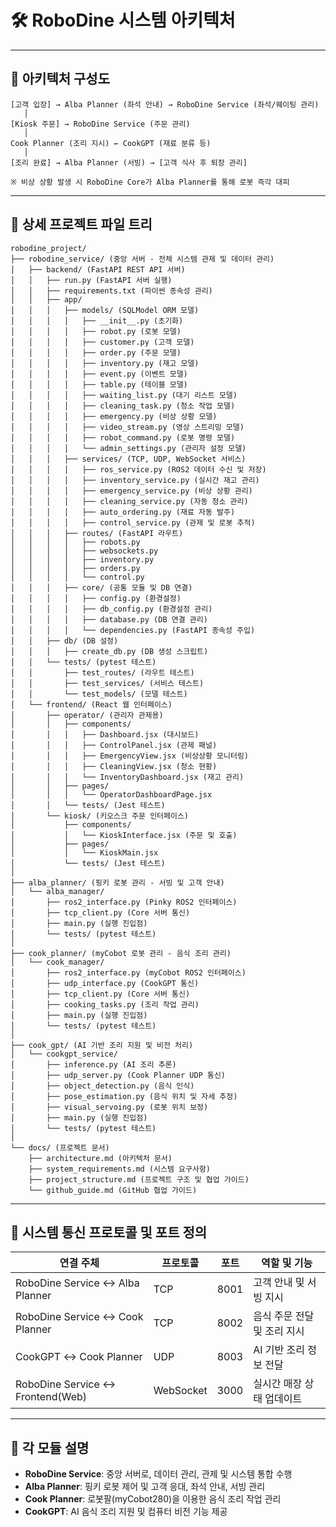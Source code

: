 # 🛠️ RoboDine 시스템 아키텍처

---

## 📐 아키텍처 구성도

```plaintext
[고객 입장] → Alba Planner (좌석 안내) → RoboDine Service (좌석/웨이팅 관리)
   │
[Kiosk 주문] → RoboDine Service (주문 관리)
   │
Cook Planner (조리 지시) ← CookGPT (재료 분류 등)
   │
[조리 완료] → Alba Planner (서빙) → [고객 식사 후 퇴장 관리]

※ 비상 상황 발생 시 RoboDine Core가 Alba Planner를 통해 로봇 즉각 대피
```

---

## 🌳 상세 프로젝트 파일 트리

```plaintext
robodine_project/
├── robodine_service/ (중앙 서버 - 전체 시스템 관제 및 데이터 관리)
│   ├── backend/ (FastAPI REST API 서버)
│   │   ├── run.py (FastAPI 서버 실행)
│   │   ├── requirements.txt (파이썬 종속성 관리)
│   │   ├── app/
│   │   │   ├── models/ (SQLModel ORM 모델)
│   │   │   │   ├── __init__.py (초기화)
│   │   │   │   ├── robot.py (로봇 모델)
│   │   │   │   ├── customer.py (고객 모델)
│   │   │   │   ├── order.py (주문 모델)
│   │   │   │   ├── inventory.py (재고 모델)
│   │   │   │   ├── event.py (이벤트 모델)
│   │   │   │   ├── table.py (테이블 모델)
│   │   │   │   ├── waiting_list.py (대기 리스트 모델)
│   │   │   │   ├── cleaning_task.py (청소 작업 모델)
│   │   │   │   ├── emergency.py (비상 상황 모델)
│   │   │   │   ├── video_stream.py (영상 스트리밍 모델)
│   │   │   │   ├── robot_command.py (로봇 명령 모델)
│   │   │   │   └── admin_settings.py (관리자 설정 모델)
│   │   │   ├── services/ (TCP, UDP, WebSocket 서비스)
│   │   │   │   ├── ros_service.py (ROS2 데이터 수신 및 저장)
│   │   │   │   ├── inventory_service.py (실시간 재고 관리)
│   │   │   │   ├── emergency_service.py (비상 상황 관리)
│   │   │   │   ├── cleaning_service.py (자동 청소 관리)
│   │   │   │   ├── auto_ordering.py (재료 자동 발주)
│   │   │   │   ├── control_service.py (관제 및 로봇 추적)
│   │   │   ├── routes/ (FastAPI 라우트)
│   │   │   │   ├── robots.py
│   │   │   │   ├── websockets.py
│   │   │   │   ├── inventory.py
│   │   │   │   ├── orders.py
│   │   │   │   └── control.py
│   │   │   ├── core/ (공통 모듈 및 DB 연결)
│   │   │   │   ├── config.py (환경설정)
│   │   │   │   ├── db_config.py (환경설정 관리)
│   │   │   │   ├── database.py (DB 연결 관리)
│   │   │   │   └── dependencies.py (FastAPI 종속성 주입)
│   │   ├── db/ (DB 설정)
│   │   │   ├── create_db.py (DB 생성 스크립트)
│   │   └── tests/ (pytest 테스트)
│   │       ├── test_routes/ (라우트 테스트)
│   │       ├── test_services/ (서비스 테스트)
│   │       └── test_models/ (모델 테스트)
│   └── frontend/ (React 웹 인터페이스)
│       ├── operator/ (관리자 관제용)
│       │   ├── components/
│       │   │   ├── Dashboard.jsx (대시보드)
│       │   │   ├── ControlPanel.jsx (관제 패널)
│       │   │   ├── EmergencyView.jsx (비상상황 모니터링)
│       │   │   ├── CleaningView.jsx (청소 현황)
│       │   │   └── InventoryDashboard.jsx (재고 관리)
│       │   ├── pages/
│       │   │   └── OperatorDashboardPage.jsx
│       │   └── tests/ (Jest 테스트)
│       └── kiosk/ (키오스크 주문 인터페이스)
│           ├── components/
│           │   └── KioskInterface.jsx (주문 및 호출)
│           ├── pages/
│           │   └── KioskMain.jsx
│           └── tests/ (Jest 테스트)
│
├── alba_planner/ (핑키 로봇 관리 - 서빙 및 고객 안내)
│   └── alba_manager/
│       ├── ros2_interface.py (Pinky ROS2 인터페이스)
│       ├── tcp_client.py (Core 서버 통신)
│       ├── main.py (실행 진입점)
│       └── tests/ (pytest 테스트)
│
├── cook_planner/ (myCobot 로봇 관리 - 음식 조리 관리)
│   └── cook_manager/
│       ├── ros2_interface.py (myCobot ROS2 인터페이스)
│       ├── udp_interface.py (CookGPT 통신)
│       ├── tcp_client.py (Core 서버 통신)
│       ├── cooking_tasks.py (조리 작업 관리)
│       ├── main.py (실행 진입점)
│       └── tests/ (pytest 테스트)
│
├── cook_gpt/ (AI 기반 조리 지원 및 비전 처리)
│   └── cookgpt_service/
│       ├── inference.py (AI 조리 추론)
│       ├── udp_server.py (Cook Planner UDP 통신)
│       ├── object_detection.py (음식 인식)
│       ├── pose_estimation.py (음식 위치 및 자세 추정)
│       ├── visual_servoing.py (로봇 위치 보정)
│       ├── main.py (실행 진입점)
│       └── tests/ (pytest 테스트)
│
└── docs/ (프로젝트 문서)
    ├── architecture.md (아키텍처 문서)
    ├── system_requirements.md (시스템 요구사항)
    ├── project_structure.md (프로젝트 구조 및 협업 가이드)
    └── github_guide.md (GitHub 협업 가이드)
```

---

## 📡 시스템 통신 프로토콜 및 포트 정의

| 연결 주체                        | 프로토콜   | 포트  | 역할 및 기능                 |
|----------------------------------|----------|------|--------------------------|
| RoboDine Service ↔ Alba Planner     | TCP      | 8001 | 고객 안내 및 서빙 지시       |
| RoboDine Service ↔ Cook Planner     | TCP      | 8002 | 음식 주문 전달 및 조리 지시  |
| CookGPT ↔ Cook Planner           | UDP      | 8003 | AI 기반 조리 정보 전달      |
| RoboDine Service ↔ Frontend(Web)    | WebSocket| 3000 | 실시간 매장 상태 업데이트   |

---

## 📌 각 모듈 설명

- **RoboDine Service**: 중앙 서버로, 데이터 관리, 관제 및 시스템 통합 수행
- **Alba Planner**: 핑키 로봇 제어 및 고객 응대, 좌석 안내, 서빙 관리
- **Cook Planner**: 로봇팔(myCobot280)을 이용한 음식 조리 작업 관리
- **CookGPT**: AI 음식 조리 지원 및 컴퓨터 비전 기능 제공
